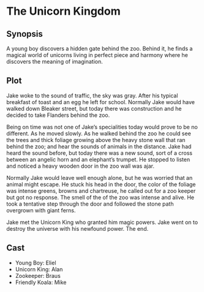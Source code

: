 # The Unicorn Kingdom

## Synopsis

A young boy discovers a hidden gate behind the zoo.
Behind it, he finds a magical world of unicorns living in perfect piece and harmony where he discovers the meaning of imagination.

## Plot

Jake woke to the sound of traffic, the sky was gray.
After his typical breakfast of toast and an egg he left for school.
Normally Jake would have walked down Bleaker street, but today there was construction and he decided to take Flanders behind the zoo.

Being on time was not one of Jake’s specialities today would prove to be no different.
As he moved slowly.
As he walked behind the zoo he could see the trees and thick foliage growing above the heavy stone wall that ran behind the zoo; and hear the sounds of animals in the distance.
Jake had heard the sound before, but today there was a new sound, sort of a cross between an angelic horn and an elephant’s trumpet. He stopped to listen and noticed a heavy wooden door in the zoo wall was ajar.

Normally Jake would leave well enough alone, but he was worried that an animal might escape.
He stuck his head in the door, the color of the foliage was intense greens, browns and chartreuse, he called out for a zoo keeper but got no response.
The smell of the of the zoo was intense and alive.
He took a tentative step through the door and followed the stone path overgrown with giant ferns.

Jake met the Unicorn King who granted him magic powers. Jake went on to destroy the universe with his newfound power.
The end.

## Cast

* Young Boy: Eliel
* Unicorn King: Alan
* Zookeeper: Braus
* Friendly Koala: Mike

